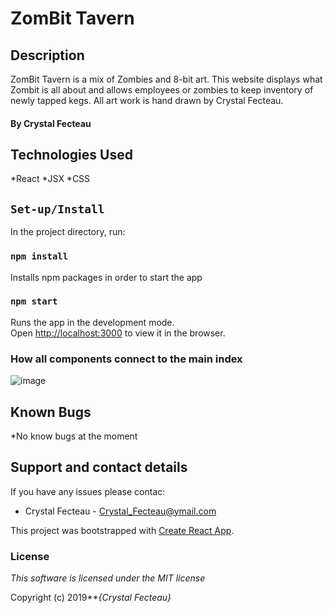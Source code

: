 # ZomBit Tavern

## Description
ZomBit Tavern is a mix of Zombies and 8-bit art. This website displays what Zombit is all about and allows employees or zombies to keep inventory of newly tapped kegs. All art work is hand drawn by Crystal Fecteau.
#### By Crystal Fecteau

## Technologies Used
*React
*JSX
*CSS

## `Set-up/Install`

In the project directory, run:

### `npm install`

Installs npm packages in order to start the app

### `npm start`

Runs the app in the development mode.<br>
Open [http://localhost:3000](http://localhost:3000) to view it in the browser.

### How all components connect to the main index
![image](.src/components/img/chart.png)

## Known Bugs
*No know bugs at the moment

## Support and contact details

If you have any issues please contac:
* Crystal Fecteau - Crystal_Fecteau@ymail.com

This project was bootstrapped with [Create React App](https://github.com/facebook/create-react-app).  

### License

*This software is licensed under the MIT license*

Copyright (c) 2019**_{Crystal Fecteau}_
